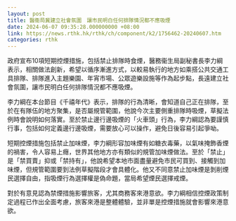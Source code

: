 ```yaml
---
layout: post
title: 醫衞局冀建立社會氛圍　讓市民明白任何排隊情況都不應吸煙
date: 2024-06-07 09:35:28.000000000 +08:00
link: https://news.rthk.hk/rthk/ch/component/k2/1756462-20240607.htm
categories: rthk
---
```


政府宣布10項短期控煙措施，包括禁止排隊時食煙，醫務衞生局副秘書長李力綱表示，相關做法創新，希望以循序漸進方式，以較易執行的地方如乘搭公共交通工具排隊、排隊進入主題樂園、年宵市場、公眾遊樂設施等作為起步點，長遠建立社會氛圍，讓市民明白任何排隊情況都不應吸煙。

李力綱在本台節目《千禧年代》表示，排隊的行為清晰，會知道自己正在排隊，至於在有隊伍的地方聚集，是否屬規管範圍，他說今次主要側重排隊時吸煙，草擬法例時會說明如何落實。至於禁止邊行邊吸煙的「火車頭」行為，李力綱認為要謹慎行事，包括如何定義邊行邊吸煙，需要放心可以操作，避免日後容易引起爭呦。

短期控煙措施包括禁止加味煙，李力綱形容加味煙有如糖衣毒藥，以氣味掩飾香煙的禍害，令人容易上癮，世界其他地方亦有類似的規管加味煙做法。至於「禁止」是「禁買賣」抑或「禁持有」，他說希望本地市面盡量避免市民可買到、接觸到加味煙，但規管範圍要到法例草擬階段才會具體化。他又不同意禁止加味煙是剝削煙民選擇自由，指吸煙行為選擇權是偽命題，當局希望煙民選擇戒煙。

對於有意見認為禁煙措施影響旅客，尤其商務客來港意欲。李力綱相信控煙政策制定過程已作出全面考慮，旅客來港是整體體驗，並非單是控煙措施就會影響來港意欲。
